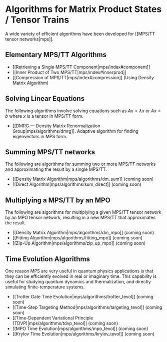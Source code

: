 # Algorithms for Matrix Product States / Tensor Trains

A wide variety of efficient algorithms have been developed
for [[MPS/TT tensor networks|mps]].

## Elementary MPS/TT Algorithms

- [[Retrieving a Single MPS/TT Component|mps/index#component]]
- [[Inner Product of Two MPS/TT|mps/index#innerprod]]
- [[Compression of MPS/TT|mps/index#compression]] (Using Density Matrix Algorithm)

## Solving Linear Equations

The following algorithms involve solving equations such as $A x = \lambda x$
or $A x = b$ where $x$ is a tensor in MPS/TT form.

- [[DMRG &mdash; Density Matrix Renormalization Group|mps/algorithms/dmrg]].
  Adaptive algorithm for finding eigenvectors in MPS form.

## Summing MPS/TT networks

The following are algorithms for summing two or more MPS/TT networks
and approximating the result by a single MPS/TT.

- [[Density Matrix Algorithm|mps/algorithms/dm_sum]] (coming soon)
- [[Direct Algorithm|mps/algorithms/sum_direct]] (coming soon)

## Multiplying a MPS/TT by an MPO

The following are algorithms for multiplying a given MPS/TT tensor network
by an MPO tensor network, resulting in a new MPS/TT that approximates
the result.

- [[Density Matrix Algorithm|mps/algorithms/dm_mpo]] (coming soon)
- [[Fitting Algorithm|mps/algorithms/fitting_mpo]] (coming soon)
- [[Zip-Up Algorithm|mps/algorithms/zip_up_mpo]] (coming soon)

## Time Evolution Algorithms

One reason MPS are very useful in quantum physics applications
is that they can be efficiently evolved in real or imaginary time.
This capability is useful for studying quantum dynamics
and thermalization, and directly simulating finite-temperature
systems.

- [[Trotter Gate Time Evolution|mps/algorithms/trotter_tevol]] (coming soon)
- [[Time-Step Targeting Method|mps/algorithms/targeting_tevol]] (coming soon)
- [[Time-Dependent Variational Principle (TDVP)|mps/algorithms/tdvp_tevol]] (coming soon)
- [[MPO Time Evolution|mps/algorithms/mpo_tevol]] (coming soon)
- [[Krylov Time Evolution|mps/algorithms/krylov_tevol]] (coming soon)



